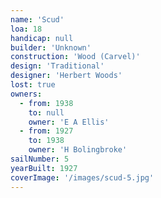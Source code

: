 ```yaml
---
name: 'Scud'
loa: 18
handicap: null
builder: 'Unknown'
construction: 'Wood (Carvel)'
design: 'Traditional'
designer: 'Herbert Woods'
lost: true
owners:
  - from: 1938
    to: null
    owner: 'E A Ellis'
  - from: 1927
    to: 1938
    owner: 'H Bolingbroke'
sailNumber: 5
yearBuilt: 1927
coverImage: '/images/scud-5.jpg'
---
```


